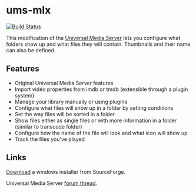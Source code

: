 # ums-mlx

[![Build Status](http://universalmediaserver-ci.hopto.org:9999/job/ums-mlx%20trunk/badge/icon)](http://ps3mediaserver-ci.hopto.org:9999/job/ums-mlx%20trunk)

This modification of the [Universal Media Server](https://github.com/UniversalMediaServer/UniversalMediaServer) lets you configure what folders show up and what files they will contain. Thumbnails and their name can also be defined.

## Features
* Original Universal Media Server features
* Import video properties from imdb or tmdb (extensible through a plugin system)
* Manage your library manually or using plugins
* Configure what files will show up in a folder by setting conditions
* Set the way files will be sorted in a folder
* Show files either as single files or with more information in a folder (similar to transcode folder)
* Configure how the name of the file will look and what icon will show up
* Track the files you've played

## Links
[Download](https://sourceforge.net/projects/ums-mlx/) a windows installer from SourceForge.

Universal Media Server [forum thread](http://www.universalmediaserver.com/forum/viewtopic.php?f=6&t=3355).
